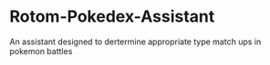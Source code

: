 # Rotom-Pokedex-Assistant
An assistant designed to dertermine appropriate type match ups in pokemon battles
